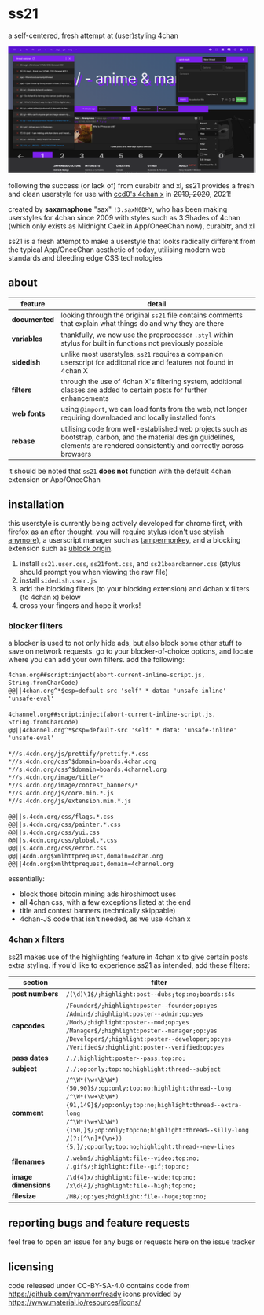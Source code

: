 # ss21
a self-centered, fresh attempt at (user)styling 4chan

![screenshot of ss21 applied](img/ss21-preview.png)

following the success (or lack of) from curabitr and xl, ss21 provides a fresh and clean userstyle for use with [ccd0's 4chan x](https://ccd0.github.io/4chan-x/) in ~~2019, 2020~~, 2021!

created by **saxamaphone** "sax" `!3.saxN0DHY`, who has been making userstyles for 4chan since 2009 with styles such as 3 Shades of 4chan (which only exists as Midnight Caek in App/OneeChan now), curabitr, and xl

ss21 is a fresh attempt to make a userstyle that looks radically different from the typical App/OneeChan aesthetic of today, utilising modern web standards and bleeding edge CSS technologies

## about
| feature | detail |
| --- | --- |
| **documented** | looking through the original `ss21` file contains comments that explain what things do and why they are there |
| **variables** | thankfully, we now use the preprocessor `.styl` within stylus for built in functions not previously possible |
| **sidedish** |  unlike most userstyles, `ss21` requires a companion userscript for additonal rice and features not found in 4chan X |
| **filters** | through the use of 4chan X's filtering system, additional classes are added to certain posts for further enhancements |
| **web fonts** | using `@import`, we can load fonts from the web, not longer requiring downloaded and locally installed fonts |
| **rebase** | utilising code from well-established web projects such as bootstrap, carbon, and the material design guidelines, elements are rendered consistently and correctly across browsers |

it should be noted that `ss21` **does not** function with the default 4chan extension or App/OneeChan

## installation
this userstyle is currently being actively developed for chrome first, with firefox as an after thought. you will require [stylus](http://add0n.com/stylus.html) ([don't use stylish anymore](https://robertheaton.com/2018/08/16/stylish-is-back-and-you-still-shouldnt-use-it/)), a userscript manager such as [tampermonkey](https://tampermonkey.net/), and a blocking extension such as [ublock origin](https://chrome.google.com/webstore/detail/ublock-origin/cjpalhdlnbpafiamejdnhcphjbkeiagm?hl=en).

1. install `ss21.user.css`, `ss21font.css`, and `ss21boardbanner.css` (stylus should prompt you when viewing the raw file)
2. install `sidedish.user.js`
3. add the blocking filters (to your blocking extension) and 4chan x filters (to 4chan x) below
4. cross your fingers and hope it works!

### blocker filters
a blocker is used to not only hide ads, but also block some other stuff to save on network requests.
go to your blocker-of-choice options, and locate where you can add your own filters. add the following:

```
4chan.org##script:inject(abort-current-inline-script.js, String.fromCharCode)
@@||4chan.org^*$csp=default-src 'self' * data: 'unsafe-inline' 'unsafe-eval'

4channel.org##script:inject(abort-current-inline-script.js, String.fromCharCode)
@@||4channel.org^*$csp=default-src 'self' * data: 'unsafe-inline' 'unsafe-eval'

*//s.4cdn.org/js/prettify/prettify.*.css
*//s.4cdn.org/css^$domain=boards.4chan.org
*//s.4cdn.org/css^$domain=boards.4channel.org
*//s.4cdn.org/image/title/*
*//s.4cdn.org/image/contest_banners/*
*//s.4cdn.org/js/core.min.*.js
*//s.4cdn.org/js/extension.min.*.js

@@||s.4cdn.org/css/flags.*.css
@@||s.4cdn.org/css/painter.*.css
@@||s.4cdn.org/css/yui.css
@@||s.4cdn.org/css/global.*.css
@@||s.4cdn.org/css/error.css
@@||4cdn.org$xmlhttprequest,domain=4chan.org
@@||4cdn.org$xmlhttprequest,domain=4channel.org
```

essentially:
 - block those bitcoin mining ads hiroshimoot uses
 - all 4chan css, with a few exceptions listed at the end
 - title and contest banners (technically skippable)
 - 4chan-JS code that isn't needed, as we use 4chan x
 
### 4chan x filters
ss21 makes use of the highlighting feature in 4chan x to give certain posts extra styling. if you'd like to experience ss21 as intended, add these filters:

| section | filter |
| --- | --- |
| **post numbers** | `/(\d)\1$/;highlight:post--dubs;top:no;boards:s4s` |
| **capcodes** | `/Founder$/;highlight:poster--founder;op:yes`<br>`/Admin$/;highlight:poster--admin;op:yes`<br>`/Mod$/;highlight:poster--mod;op:yes`<br>`/Manager$/;highlight:poster--manager;op:yes`<br>`/Developer$/;highlight:poster--developer;op:yes`<br>`/Verified$/;highlight:poster--verified;op:yes` |
| **pass dates** | `/./;highlight:poster--pass;top:no;` |
| **subject** | `/./;op:only;top:no;highlight:thread--subject` |
| **comment** | `/^\W*(\w+\b\W*){50,90}$/;op:only;top:no;highlight:thread--long`<br>`/^\W*(\w+\b\W*){91,149}$/;op:only;top:no;highlight:thread--extra-long`<br>`/^\W*(\w+\b\W*){150,}$/;op:only;top:no;highlight:thread--silly-long`<br>`/(?:[^\n]*(\n+)){5,}/;op:only;top:no;highlight:thread--new-lines` |
| **filenames** | `/.webm$/;highlight:file--video;top:no;`<br>`/.gif$/;highlight:file--gif;top:no;` |
| **image dimensions** | `/\d{4}x/;highlight:file--wide;top:no;`<br>`/x\d{4}/;highlight:file--high;top:no;` |
| **filesize** | `/MB/;op:yes;highlight:file--huge;top:no;` |

## reporting bugs and feature requests
feel free to open an issue for any bugs or requests here on the issue tracker

## licensing
code released under CC-BY-SA-4.0
contains code from https://github.com/ryanmorr/ready
icons provided by https://www.material.io/resources/icons/
